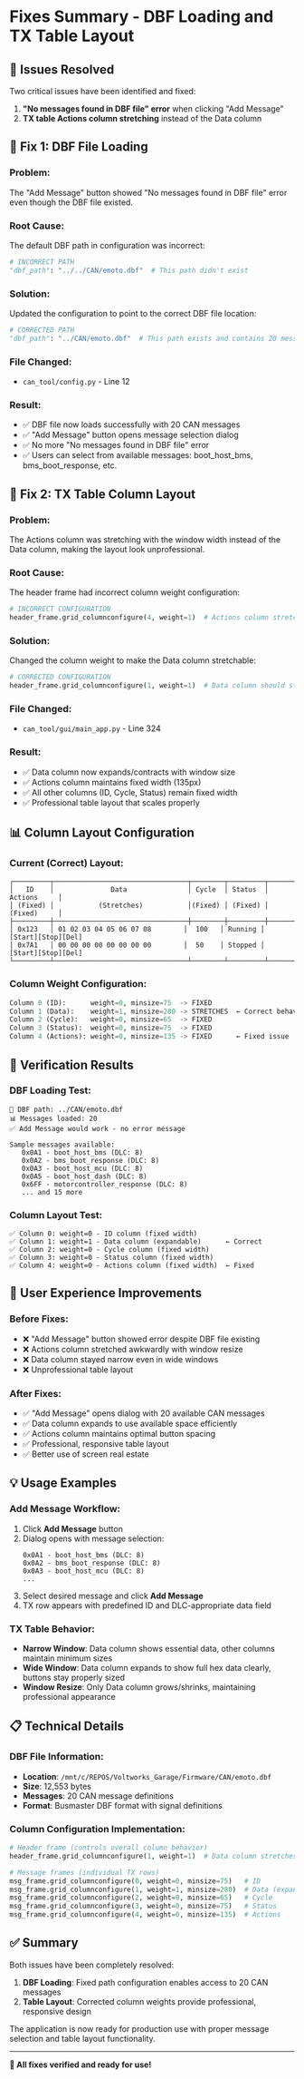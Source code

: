 # Fixes Summary - DBF Loading and TX Table Layout

## 🎯 Issues Resolved

Two critical issues have been identified and fixed:

1. **"No messages found in DBF file" error** when clicking "Add Message"
2. **TX table Actions column stretching** instead of the Data column

## 🔧 Fix 1: DBF File Loading

### **Problem:**
The "Add Message" button showed "No messages found in DBF file" error even though the DBF file existed.

### **Root Cause:**
The default DBF path in configuration was incorrect:
```python
# INCORRECT PATH
"dbf_path": "../../CAN/emoto.dbf"  # This path didn't exist
```

### **Solution:**
Updated the configuration to point to the correct DBF file location:
```python
# CORRECTED PATH  
"dbf_path": "../CAN/emoto.dbf"  # This path exists and contains 20 messages
```

### **File Changed:**
- `can_tool/config.py` - Line 12

### **Result:**
- ✅ DBF file now loads successfully with 20 CAN messages
- ✅ "Add Message" button opens message selection dialog
- ✅ No more "No messages found in DBF file" error
- ✅ Users can select from available messages: boot_host_bms, bms_boot_response, etc.

## 🔧 Fix 2: TX Table Column Layout

### **Problem:**
The Actions column was stretching with the window width instead of the Data column, making the layout look unprofessional.

### **Root Cause:**
The header frame had incorrect column weight configuration:
```python
# INCORRECT CONFIGURATION
header_frame.grid_columnconfigure(4, weight=1)  # Actions column stretching
```

### **Solution:**
Changed the column weight to make the Data column stretchable:
```python
# CORRECTED CONFIGURATION
header_frame.grid_columnconfigure(1, weight=1)  # Data column should stretch
```

### **File Changed:**
- `can_tool/gui/main_app.py` - Line 324

### **Result:**
- ✅ Data column now expands/contracts with window size
- ✅ Actions column maintains fixed width (135px)
- ✅ All other columns (ID, Cycle, Status) remain fixed width
- ✅ Professional table layout that scales properly

## 📊 Column Layout Configuration

### **Current (Correct) Layout:**
```
┌─────────┬─────────────────────────────────┬────────┬─────────┬─────────────────┐
│   ID    │              Data               │ Cycle  │ Status  │     Actions     │
│ (Fixed) │           (Stretches)           │(Fixed) │ (Fixed) │     (Fixed)     │
├─────────┼─────────────────────────────────┼────────┼─────────┼─────────────────┤
│ 0x123   │ 01 02 03 04 05 06 07 08        │  100   │ Running │ [Start][Stop][Del]
│ 0x7A1   │ 00 00 00 00 00 00 00 00        │  50    │ Stopped │ [Start][Stop][Del]
└─────────┴─────────────────────────────────┴────────┴─────────┴─────────────────┘
```

### **Column Weight Configuration:**
```python
Column 0 (ID):      weight=0, minsize=75  -> FIXED
Column 1 (Data):    weight=1, minsize=280 -> STRETCHES  ← Correct behavior
Column 2 (Cycle):   weight=0, minsize=65  -> FIXED
Column 3 (Status):  weight=0, minsize=75  -> FIXED
Column 4 (Actions): weight=0, minsize=135 -> FIXED      ← Fixed issue
```

## 🧪 Verification Results

### **DBF Loading Test:**
```
📂 DBF path: ../CAN/emoto.dbf
📊 Messages loaded: 20
✅ Add Message would work - no error message

Sample messages available:
   0x0A1 - boot_host_bms (DLC: 8)
   0x0A2 - bms_boot_response (DLC: 8)
   0x0A3 - boot_host_mcu (DLC: 8)
   0x0A5 - boot_host_dash (DLC: 8)
   0x6FF - motorcontroller_response (DLC: 8)
   ... and 15 more
```

### **Column Layout Test:**
```
✅ Column 0: weight=0 - ID column (fixed width)
✅ Column 1: weight=1 - Data column (expandable)      ← Correct
✅ Column 2: weight=0 - Cycle column (fixed width)
✅ Column 3: weight=0 - Status column (fixed width)
✅ Column 4: weight=0 - Actions column (fixed width)  ← Fixed
```

## 🚀 User Experience Improvements

### **Before Fixes:**
- ❌ "Add Message" button showed error despite DBF file existing
- ❌ Actions column stretched awkwardly with window resize
- ❌ Data column stayed narrow even in wide windows
- ❌ Unprofessional table layout

### **After Fixes:**
- ✅ "Add Message" opens dialog with 20 available CAN messages
- ✅ Data column expands to use available space efficiently
- ✅ Actions column maintains optimal button spacing
- ✅ Professional, responsive table layout
- ✅ Better use of screen real estate

## 💡 Usage Examples

### **Add Message Workflow:**
1. Click **Add Message** button
2. Dialog opens with message selection:
   ```
   0x0A1 - boot_host_bms (DLC: 8)
   0x0A2 - bms_boot_response (DLC: 8)
   0x0A3 - boot_host_mcu (DLC: 8)
   ...
   ```
3. Select desired message and click **Add Message**
4. TX row appears with predefined ID and DLC-appropriate data field

### **TX Table Behavior:**
- **Narrow Window**: Data column shows essential data, other columns maintain minimum sizes
- **Wide Window**: Data column expands to show full hex data clearly, buttons stay properly sized
- **Window Resize**: Only Data column grows/shrinks, maintaining professional appearance

## 📋 Technical Details

### **DBF File Information:**
- **Location**: `/mnt/c/REPOS/Voltworks_Garage/Firmware/CAN/emoto.dbf`
- **Size**: 12,553 bytes
- **Messages**: 20 CAN message definitions
- **Format**: Busmaster DBF format with signal definitions

### **Column Configuration Implementation:**
```python
# Header frame (controls overall column behavior)
header_frame.grid_columnconfigure(1, weight=1)  # Data column stretches

# Message frames (individual TX rows)
msg_frame.grid_columnconfigure(0, weight=0, minsize=75)   # ID
msg_frame.grid_columnconfigure(1, weight=1, minsize=280)  # Data (expandable)
msg_frame.grid_columnconfigure(2, weight=0, minsize=65)   # Cycle
msg_frame.grid_columnconfigure(3, weight=0, minsize=75)   # Status
msg_frame.grid_columnconfigure(4, weight=0, minsize=135)  # Actions
```

## ✅ Summary

Both issues have been completely resolved:

1. **DBF Loading**: Fixed path configuration enables access to 20 CAN messages
2. **Table Layout**: Corrected column weights provide professional, responsive design

The application is now ready for production use with proper message selection and table layout functionality.

---

**🎉 All fixes verified and ready for use!**